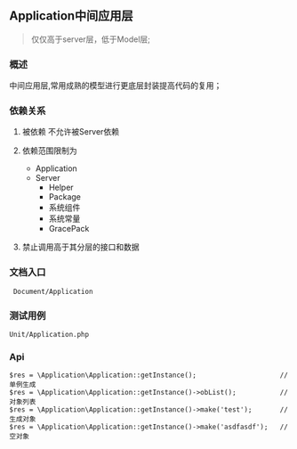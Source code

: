 ## Application中间应用层
> 仅仅高于server层，低于Model层;

### 概述

中间应用层,常用成熟的模型进行更底层封装提高代码的复用；

### 依赖关系

1. 被依赖 不允许被Server依赖
2. 依赖范围限制为
    - Application
    - Server
        - Helper
        - Package
        - 系统组件
        - 系统常量
        - GracePack

3. 禁止调用高于其分层的接口和数据

### 文档入口

     Document/Application

### 测试用例

    Unit/Application.php

### Api

```
$res = \Application\Application::getInstance();                     //单例生成
$res = \Application\Application::getInstance()->obList();           //对象列表
$res = \Application\Application::getInstance()->make('test');       //生成对象
$res = \Application\Application::getInstance()->make('asdfasdf');   //空对象
```